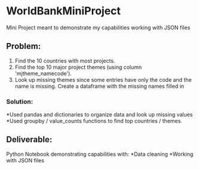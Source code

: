 # WorldBankMiniProject
Mini Project meant to demonstrate my capabilities working with JSON files

## Problem:
1. Find the 10 countries with most projects.
2. Find the top 10 major project themes (using column 'mjtheme_namecode').
3. Look up missing themes since some entries have only the code and the name is missing. Create a dataframe with the missing    names filled in

### Solution:
*Used pandas and dictionaries to organize data and look up missing values
*Used groupby / value_counts functions to find top countries / themes.


## Deliverable:
Python Notebook demonstrating capabilities with:
*Data cleaning
*Working with JSON files
